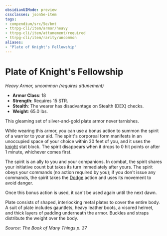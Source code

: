 ```yaml
---
obsidianUIMode: preview
cssclasses: json5e-item
tags:
- compendium/src/5e/bmt
- ttrpg-cli/item/armor/heavy
- ttrpg-cli/item/attunement/required
- ttrpg-cli/item/rarity/uncommon
aliases: 
- "Plate of Knight's Fellowship"
---
```

# Plate of Knight's Fellowship
*Heavy Armor, uncommon (requires attunement)*  

- **Armor Class**: 18
- **Strength**: Requires 15 STR.
- **Stealth**: The wearer has disadvantage on Stealth (DEX) checks.
- **Weight**: 65.0 lbs.

This gleaming set of silver-and-gold plate armor never tarnishes.

While wearing this armor, you can use a bonus action to summon the spirit of a warrior to your aid. The spirit's corporeal form manifests in an unoccupied space of your choice within 30 feet of you, and it uses the [knight](/3-Mechanics/CLI/bestiary/humanoid/knight.md) stat block. The spirit disappears when it drops to 0 hit points or after 1 minute, whichever comes first.

The spirit is an ally to you and your companions. In combat, the spirit shares your initiative count but takes its turn immediately after yours. The spirit obeys your commands (no action required by you); if you don't issue any commands, the spirit takes the [Dodge](/3-Mechanics/CLI/rules/actions.md#Dodge) action and uses its movement to avoid danger.

Once this bonus action is used, it can't be used again until the next dawn.

Plate consists of shaped, interlocking metal plates to cover the entire body. A suit of plate includes gauntlets, heavy leather boots, a visored helmet, and thick layers of padding underneath the armor. Buckles and straps distribute the weight over the body.

*Source: The Book of Many Things p. 37*